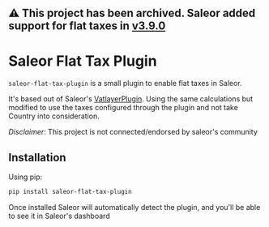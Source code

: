 ## :warning: This project has been archived. Saleor added support for flat taxes in [v3.9.0](https://github.com/saleor/saleor/releases/tag/3.9.0)

# Saleor Flat Tax Plugin

`saleor-flat-tax-plugin` is a small plugin to enable flat taxes in Saleor.

It's based out of Saleor's
[VatlayerPlugin](https://github.com/saleor/saleor/blob/main/saleor/plugins/vatlayer/plugin.py#L49). Using the same
calculations but modified to use the taxes configured through the plugin and not take Country into consideration.

_Disclaimer_: This project is not connected/endorsed by saleor's community

## Installation ##

Using pip:

```bash
pip install saleor-flat-tax-plugin
```

Once installed Saleor will automatically detect the plugin, and you'll be able to see it in Saleor's dashboard

